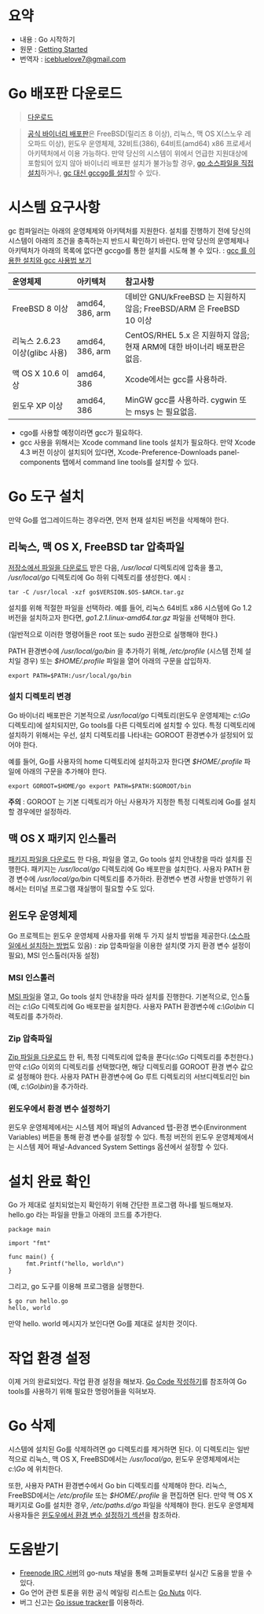 # 요약 #
  * 내용 : Go 시작하기
  * 원문 : [Getting Started](http://golang.org/doc/install)
  * 번역자 : icebluelove7@gmail.com




# Go 배포판 다운로드 #

> [다운로드](https://golang.org/dl/)

> [공식 바이너리 배포판](https://golang.org/dl/)은 FreeBSD(릴리즈 8 이상), 리눅스, 맥 OS X(스노우 레오파드 이상), 윈도우 운영체제, 32비트(386), 64비트(amd64) x86 프로세서 아키텍처에서 이용 가능하다. 만약 당신의 시스템이 위에서 언급한 지원대상에 포함되어 있지 않아 바이너리 배포판 설치가 불가능할 경우, [go 소스파일을 직접 설치](http://golang.org/doc/install/source)하거나, [gc 대신 gccgo를 설치](http://golang.org/doc/install/gccgo)할 수 있다.


# 시스템 요구사항 #
gc 컴파일러는 아래의 운영체제와 아키텍처를 지원한다. 설치를 진행하기 전에 당신의 시스템이 아래의 조건을 충족하는지 반드시 확인하기 바란다. 만약 당신의 운영체제나 아키텍처가 아래의 목록에 없다면 gccgo를 통한 설치를 시도해 볼 수 있다. : [gcc 를 이용한 설치와 gcc 사용법 보기](http://golang.org/doc/install/gccgo)

| **운영체제** | **아키텍처** | **참고사항** |
|:-----------------|:-----------------|:-----------------|
| FreeBSD 8 이상 | amd64, 386, arm  | 데비안 GNU/kFreeBSD 는 지원하지 않음; FreeBSD/ARM 은 FreeBSD 10 이상 |
| 리눅스 2.6.23 이상(glibc 사용) | amd64, 386, arm  | CentOS/RHEL 5.x 은 지원하지 않음; 현재 ARM에 대한 바이너리 배포판은 없음. |
| 맥 OS X 10.6 이상 | amd64, 386       | Xcode에서는 gcc를 사용하라. |
| 윈도우 XP 이상 | amd64, 386       | MinGW gcc를 사용하라. cygwin 또는 msys 는 필요없음. |

  * cgo를 사용할 예정이라면 gcc가 필요하다.
  * gcc 사용을 위해서는 Xcode command line tools 설치가 필요하다. 만약 Xcode 4.3 버전 이상이 설치되어 있다면, Xcode-Preference-Downloads panel-components 탭에서 command line tools를 설치할 수 있다.


# Go 도구 설치 #
만약 Go를 업그레이드하는 경우라면, 먼저 현재 설치된 버전을 삭제해야 한다.

## 리눅스, 맥 OS X, FreeBSD tar 압축파일 ##
[저장소에서 파일을 다운로드](https://golang.org/dl/) 받은 다음, _/usr/local_ 디렉토리에 압축을 풀고, _/usr/local/go_ 디렉토리에 Go 하위 디렉토리를 생성한다. 예시 :
```
tar -C /usr/local -xzf go$VERSION.$OS-$ARCH.tar.gz
```

설치를 위해 적절한 파일을 선택하라. 예를 들어, 리눅스 64비트 x86 시스템에 Go 1.2 버전을 설치하고자 한다면, _go1.2.1.linux-amd64.tar.gz_ 파일을 선택해야 한다.

(일반적으로 이러한 명령어들은 root 또는 sudo 권한으로 실행해야 한다.)

PATH 환경변수에 _/usr/local/go/bin_ 을 추가하기 위해, _/etc/profile_ (시스템 전체 설치일 경우) 또는 _$HOME/.profile_ 파일을 열어 아래의 구문을 삽입하자.
```
export PATH=$PATH:/usr/local/go/bin
```

### 설치 디렉토리 변경 ###
Go 바이너리 배포판은 기본적으로 _/usr/local/go_ 디렉토리(윈도우 운영체제는 _c:\Go_ 디렉토리)에 설치되지만, Go tools를 다른 디렉토리에 설치할 수 있다. 특정 디렉토리에 설치하기 위해서는 우선, 설치 디렉토리를 나타내는 GOROOT 환경변수가 설정되어 있어야 한다.

예를 들어, Go를 사용자의 home 디렉토리에 설치하고자 한다면 _$HOME/.profile_ 파일에 아래의 구문을 추가해야 한다.
```
export GOROOT=$HOME/go export PATH=$PATH:$GOROOT/bin
```

**주의** : GOROOT 는 기본 디렉토리가 아닌 사용자가 지정한 특정 디렉토리에 Go를 설치할 경우에만 설정하라.

## 맥 OS X 패키지 인스톨러 ##
[패키지 파일을 다운로드](https://golang.org/dl/) 한 다음, 파일을 열고, Go tools 설치 안내창을 따라 설치를 진행한다. 패키지는 _/usr/local/go_ 디렉토리에 Go 배포판을 설치한다.
사용자 PATH 환경 변수에 _/usr/local/go/bin_ 디렉토리를 추가하라. 환경변수 변경 사항을 반영하기 위해서는 터미널 프로그램 재실행이 필요할 수도 있다.

## 윈도우 운영체제 ##
Go 프로젝트는 윈도우 운영체제 사용자를 위해 두 가지 설치 방법을 제공한다.([소스파일에서 설치하는 방법](http://golang.org/doc/install/source)도 있음) : zip 압축파일을 이용한 설치(몆 가지 환경 변수 설정이 필요), MSI 인스톨러(자동 설정)

### MSI 인스톨러 ###
[MSI 파일](https://golang.org/dl/)을 열고, Go tools 설치 안내창을 따라 설치를 진행한다. 기본적으로, 인스톨러는 _c:\Go_ 디렉토리에 Go 배포판을 설치한다. 사용자 PATH 환경변수에 _c:\Go\bin_ 디렉토리를 추가하라.

### Zip 압축파일 ###
[Zip 파일을 다운로드](https://golang.org/dl/) 한 뒤, 특정 디렉토리에 압축을 푼다(_c:\Go_ 디렉토리를 추천한다.)
만약 _c:\Go_ 이외의 디렉토리를 선택했다면, 해당 디렉토리를 GOROOT 환경 변수 값으로 설정해야 한다.
사용자 PATH 환경변수에 Go 루트 디렉토리의 서브디렉토리인 bin (예, _c:\Go\bin_)을 추가하라.

### 윈도우에서 환경 변수 설정하기 ###
윈도우 운영체제에서는 시스템 제어 패널의 Advanced 탭-환경 변수(Environment Variables) 버튼을 통해 환경 변수를 설정할 수 있다. 특정 버전의 윈도우 운영체제에서는 시스템 제어 패널-Advanced System  Settings 옵션에서 설정할 수 있다.


# 설치 완료 확인 #
Go 가 제대로 설치되었는지 확인하기 위해 간단한 프로그램 하나를 빌드해보자.
hello.go 라는 파일을 만들고 아래의 코드를 추가한다.

```
package main

import "fmt"

func main() {
     fmt.Printf("hello, world\n") 
}
```

그리고, go 도구를 이용해 프로그램을 실행한다.

```
$ go run hello.go
hello, world
```

만약 hello. world 메시지가 보인다면 Go를 제대로 설치한 것이다.


# 작업 환경 설정 #
이제 거의 완료되었다. 작업 환경 설정을 해보자.
[Go Code 작성하기](https://code.google.com/p/golang-korea/wiki/HowToWriteGoCode)를 참조하여 Go tools를 사용하기 위해 필요한 명령어들을 익혀보자.


# Go 삭제 #
시스템에 설치된 Go를 삭제하려면 go 디렉토리를 제거하면 된다. 이 디렉토리는 일반적으로 리눅스, 맥 OS X, FreeBSD에서는 _/usr/local/go_, 윈도우 운영체제에서는 _c:\Go_ 에 위치한다.

또한, 사용자 PATH 환경변수에서 Go bin 디렉토리를 삭제해야 한다. 리눅스, FreeBSD에서는 _/etc/profile_ 또는 _$HOME/.profile_ 을 편집하면 된다. 만약 맥 OS X 패키지로 Go를 설치한 경우,
_/etc/paths.d/go_ 파일을 삭제해야 한다. 윈도우 운영체제 사용자들은 [윈도우에서 환경 변수 설정하기 섹션](https://code.google.com/p/golang-korea/wiki/GoInstall#윈도우에서_환경_변수_설정하기)을 참조하라.


# 도움받기 #
  * [Freenode IRC 서버](http://freenode.net/)의 go-nuts 채널을 통해 고퍼들로부터 실시간 도움을 받을 수 있다.
  * Go 언어 관련 토론을 위한 공식 메일링 리스트는 [Go Nuts](http://groups.google.com/group/golang-nuts) 이다.
  * 버그 신고는 [Go issue tracker](http://golang.org/issue)를 이용하라.